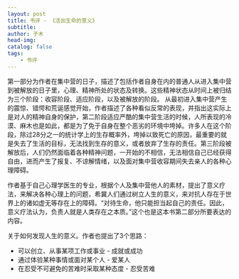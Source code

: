 ```yaml
---
layout: post
title: 书评 - 《活出生命的意义》
subtitle: 
author: 子木
head-img: 
catalog: false
tags:
    - 书评
---
```


第一部分为作者在集中营的日子，描述了包括作者自身在内的普通人从进入集中营到被解放的日子里，心理、精神所处的状态及转换。这些精神状态从时间上被归结为三个阶段：收容阶段、适应阶段，以及被解放的阶段。 从最初进入集中营产生的震惊、错愕和荒诞感觉开始，作者描述了各种看似反常的表现，并指出这实际上是对人的精神自身的保护，第二阶段适应严酷的集中营生活的时候，人所表现的冷漠、麻木也是如此，都是为了免于自身在整个恶劣的环境中垮掉。许多人在这个阶段，除过28分之一的统计学上的生存概率外，垮掉以致死亡的原因，最重要的就是失去了生活的目标，无法找到生存的意义，或者放弃了生存的责任。第三阶段被解放后，人们仍然面临着各种精神问题，一开始的不相信，无法相信自己已经获得自由，进而产生了报复、不谅解情绪，以及面对集中营收容期间失去亲人的各种心理障碍。

作者基于自己心理学医生的专业，根据个人及集中营他人的素材，提出了意义疗法，来解决各种心理上的问题，希冀人们通过树立人生的意义，来对抗人存在于世界上的诸如虚无等存在上的障碍。“对待生命，他只能担当起自己的责任。因此，意义疗法认为，负责人就是人类存在之本质。”这个也是这本书第二部分所要表达的内容。

关于如何发现人生的意义。作者也提出了3个思路：
*   可以创立、从事某项工作或事业 - 成就或成功
*   通过体验某种事情或面对某个人 - 爱某人
*   在忍受不可避免的苦难时采取某种态度 - 忍受苦难
